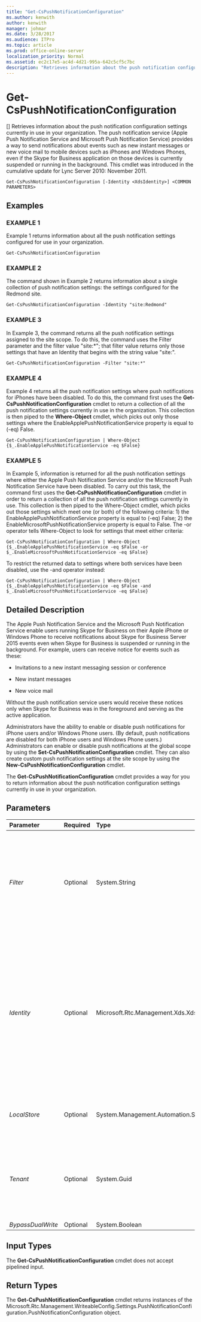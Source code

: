 ```yaml
---
title: "Get-CsPushNotificationConfiguration"
ms.author: kenwith
author: kenwith
manager: johmar
ms.date: 3/28/2017
ms.audience: ITPro
ms.topic: article
ms.prod: office-online-server
localization_priority: Normal
ms.assetid: ec2c17e5-ac4d-4d21-995a-642c5cf5c7bc
description: "Retrieves information about the push notification configuration settings currently in use in your organization. The push notification service (Apple Push Notification Service and Microsoft Push Notification Service) provides a way to send notifications about events such as new instant messages or new voice mail to mobile devices such as iPhones and Windows Phones, even if the Skype for Business application on those devices is currently suspended or running in the background. This cmdlet was introduced in the cumulative update for Lync Server 2010: November 2011."
---
```


# Get-CsPushNotificationConfiguration
[]
Retrieves information about the push notification configuration settings currently in use in your organization. The push notification service (Apple Push Notification Service and Microsoft Push Notification Service) provides a way to send notifications about events such as new instant messages or new voice mail to mobile devices such as iPhones and Windows Phones, even if the Skype for Business application on those devices is currently suspended or running in the background. This cmdlet was introduced in the cumulative update for Lync Server 2010: November 2011.
  
```
Get-CsPushNotificationConfiguration [-Identity <XdsIdentity>] <COMMON PARAMETERS>

```

## Examples

### EXAMPLE 1

Example 1 returns information about all the push notification settings configured for use in your organization.
  
```
Get-CsPushNotificationConfiguration
```

### EXAMPLE 2

The command shown in Example 2 returns information about a single collection of push notification settings: the settings configured for the Redmond site.
  
```
Get-CsPushNotificationConfiguration -Identity "site:Redmond"
```

### EXAMPLE 3

In Example 3, the command returns all the push notification settings assigned to the site scope. To do this, the command uses the Filter parameter and the filter value "site:\*"; that filter value returns only those settings that have an Identity that begins with the string value "site:".
  
```
Get-CsPushNotificationConfiguration -Filter "site:*"
```

### EXAMPLE 4

Example 4 returns all the push notification settings where push notifications for iPhones have been disabled. To do this, the command first uses the **Get-CsPushNotificationConfiguration** cmdlet to return a collection of all the push notification settings currently in use in the organization. This collection is then piped to the **Where-Object** cmdlet, which picks out only those settings where the EnableApplePushNotificationService property is equal to (-eq) False.
  
```
Get-CsPushNotificationConfiguration | Where-Object {$_.EnableApplePushNotificationService -eq $False}
```

### EXAMPLE 5

In Example 5, information is returned for all the push notification settings where either the Apple Push Notification Service and/or the Microsoft Push Notification Service have been disabled. To carry out this task, the command first uses the **Get-CsPushNotificationConfiguration** cmdlet in order to return a collection of all the push notification settings currently in use. This collection is then piped to the Where-Object cmdlet, which picks out those settings which meet one (or both) of the following criteria: 1) the EnableApplePushNotificationService property is equal to (-eq) False; 2) the EnableMicrosoftPushNotificationService property is equal to False. The -or operator tells Where-Object to look for settings that meet either criteria:
  
```
Get-CsPushNotificationConfiguration | Where-Object {$_.EnableApplePushNotificationService -eq $False -or $_.EnableMicrosoftPushNotificationService -eq $False}

```

To restrict the returned data to settings where both services have been disabled, use the -and operator instead:
  
```
Get-CsPushNotificationConfiguration | Where-Object {$_.EnableApplePushNotificationService -eq $False -and $_.EnableMicrosoftPushNotificationService -eq $False}

```

## Detailed Description

The Apple Push Notification Service and the Microsoft Push Notification Service enable users running Skype for Business on their Apple iPhone or Windows Phone to receive notifications about Skype for Business Server 2015 events even when Skype for Business is suspended or running in the background. For example, users can receive notice for events such as these:
  
- Invitations to a new instant messaging session or conference
  
- New instant messages
  
- New voice mail
  
Without the push notification service users would receive these notices only when Skype for Business was in the foreground and serving as the active application.
  
Administrators have the ability to enable or disable push notifications for iPhone users and/or Windows Phone users. (By default, push notifications are disabled for both iPhone users and Windows Phone users.) Administrators can enable or disable push notifications at the global scope by using the **Set-CsPushNotificationConfiguration** cmdlet. They can also create custom push notification settings at the site scope by using the **New-CsPushNotificationConfiguration** cmdlet.
  
The **Get-CsPushNotificationConfiguration** cmdlet provides a way for you to return information about the push notification configuration settings currently in use in your organization.
  
## Parameters

|**Parameter**|**Required**|**Type**|**Description**|
|:-----|:-----|:-----|:-----|
| _Filter_ <br/> |Optional  <br/> |System.String  <br/> |Enables you to use wildcard characters in order to return a collection (or collections) of push notification configuration settings. To return a collection of all the settings configured at the site scope, use this syntax:  <br/>  `-Filter site:*` <br/> To return a collection of all the settings that have the string value "Canada" somewhere in their Identity (the only property you can filter on) use this syntax:  <br/>  `-Filter "*Canada*"` <br/> |
| _Identity_ <br/> |Optional  <br/> |Microsoft.Rtc.Management.Xds.XdsIdentity  <br/> |Indicates the unique identifier for the collection of push notification settings you want to return. To refer to the global settings use this syntax:  <br/>  `-Identity global` <br/> To refer to a collection configured at the site scope, use syntax similar to this:  <br/>  `-Identity site:Redmond` <br/> Note that you cannot use wildcards when specifying an Identity. If you need to use wildcards, then include the Filter parameter instead.  <br/> If this parameter is not specified, then the **Get-CsPushNotificationConfiguration** cmdlet returns a collection of all the push notification configuration settings in use in the organization. <br/> |
| _LocalStore_ <br/> |Optional  <br/> |System.Management.Automation.SwitchParameter  <br/> |Retrieves the push notification configuration data from the local replica of the Central Management store rather than from the Central Management store itself.  <br/> |
| _Tenant_ <br/> |Optional  <br/> |System.Guid  <br/> |Globally unique identifier (GUID) of the Skype for Business Online tenant account whose push notification configuration settings are to be modified. For example:  <br/>  `-Tenant "38aad667-af54-4397-aaa7-e94c79ec2308"` <br/> You can return the tenant ID for each of your tenants by running this command:  <br/>  `Get-CsTenant | Select-Object DisplayName, TenantID` <br/> If you are using a remote session of Windows PowerShell and are connected only to Skype for Business Online you do not have to include the Tenant parameter. Instead, the tenant ID will automatically be filled in for you based on your connection information. The Tenant parameter is primarily for use in a hybrid deployment.  <br/> |
| _BypassDualWrite_ <br/> |Optional  <br/> |System.Boolean  <br/> |PARAMVALUE: $true | $false  <br/> |
   
## Input Types

The **Get-CsPushNotificationConfiguration** cmdlet does not accept pipelined input.
  
## Return Types

The **Get-CsPushNotificationConfiguration** cmdlet returns instances of the Microsoft.Rtc.Management.WriteableConfig.Settings.PushNotificationConfiguration.PushNotificationConfiguration object.
  

